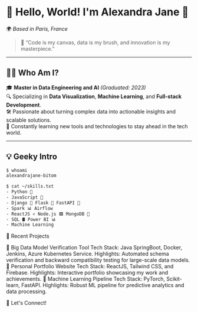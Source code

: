 # 👋 Hello, World! I'm Alexandra Jane 🌟  
🌍 *Based in Paris, France*  

> 🚀 “Code is my canvas, data is my brush, and innovation is my masterpiece.”  

---

## 👩‍💻 **Who Am I?**  
🎓 **Master in Data Engineering and AI** *(Graduated: 2023)*  
🔍 Specializing in **Data Visualization**, **Machine Learning**, and **Full-stack Development**.  
🛠️ Passionate about turning complex data into actionable insights and scalable solutions.  
🧠 Constantly learning new tools and technologies to stay ahead in the tech world.  

---

## 💡 **Geeky Intro**  
```bash
$ whoami  
alexandrajane-bitom  

$ cat ~/skills.txt  
- Python 🐍  
- JavaScript 🌟  
- Django 🌱 Flask 🌾 FastAPI 🚀
- Spark 📊 Airflow
- ReactJS ⚛️ Node.js 🟩 MongoDB 🌿  
- SQL 🛢️ Power BI 📊
- Machine Learning
```
📂 Recent Projects

🌟 Big Data Model Verification Tool
Tech Stack: Java SpringBoot, Docker, Jenkins, Azure Kubernetes Service.
Highlights: Automated schema verification and backward compatibility testing for large-scale data models.
🌟 Personal Portfolio Website
Tech Stack: ReactJS, Tailwind CSS, and Firebase.
Highlights: Interactive portfolio showcasing my work and achievements.
🌟 Machine Learning Pipeline
Tech Stack: PyTorch, Scikit-learn, FastAPI.
Highlights: Robust ML pipeline for predictive analytics and data processing.

🌟 Let's Connect!
